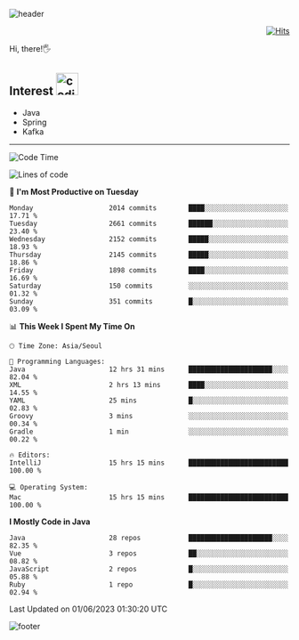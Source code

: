 ![header](https://capsule-render.vercel.app/api?type=soft&color=gradient&text=%20%20Gnoyes%20%20&fontAlign=30&fontSize=30&textBg=true&desc=Backend%20Developer&descAlign=60&descAlignY=50&&descSize=30)

<div align=right>
  
[![Hits](https://hits.seeyoufarm.com/api/count/incr/badge.svg?url=https%3A%2F%2Fgithub.com%2Fjeff-seyong)](https://hits.seeyoufarm.com)

</div>


Hi, there!🖐

## Interest <img src="https://media.giphy.com/media/bx3Cvt88j7PtM4SOaS/giphy.gif" alt="coding" width="40px" />

- Java
- Spring
- Kafka

---

<!--START_SECTION:waka-->
![Code Time](http://img.shields.io/badge/Code%20Time-596%20hrs%2052%20mins-blue)

![Lines of code](https://img.shields.io/badge/From%20Hello%20World%20I%27ve%20Written-1.3%20million%20lines%20of%20code-blue)

📅 **I'm Most Productive on Tuesday** 

```text
Monday                   2014 commits        ████░░░░░░░░░░░░░░░░░░░░░   17.71 % 
Tuesday                  2661 commits        ██████░░░░░░░░░░░░░░░░░░░   23.40 % 
Wednesday                2152 commits        █████░░░░░░░░░░░░░░░░░░░░   18.93 % 
Thursday                 2145 commits        █████░░░░░░░░░░░░░░░░░░░░   18.86 % 
Friday                   1898 commits        ████░░░░░░░░░░░░░░░░░░░░░   16.69 % 
Saturday                 150 commits         ░░░░░░░░░░░░░░░░░░░░░░░░░   01.32 % 
Sunday                   351 commits         █░░░░░░░░░░░░░░░░░░░░░░░░   03.09 % 
```


📊 **This Week I Spent My Time On** 

```text
🕑︎ Time Zone: Asia/Seoul

💬 Programming Languages: 
Java                     12 hrs 31 mins      █████████████████████░░░░   82.04 % 
XML                      2 hrs 13 mins       ████░░░░░░░░░░░░░░░░░░░░░   14.55 % 
YAML                     25 mins             █░░░░░░░░░░░░░░░░░░░░░░░░   02.83 % 
Groovy                   3 mins              ░░░░░░░░░░░░░░░░░░░░░░░░░   00.34 % 
Gradle                   1 min               ░░░░░░░░░░░░░░░░░░░░░░░░░   00.22 % 

🔥 Editors: 
IntelliJ                 15 hrs 15 mins      █████████████████████████   100.00 % 

💻 Operating System: 
Mac                      15 hrs 15 mins      █████████████████████████   100.00 % 
```

**I Mostly Code in Java** 

```text
Java                     28 repos            █████████████████████░░░░   82.35 % 
Vue                      3 repos             ██░░░░░░░░░░░░░░░░░░░░░░░   08.82 % 
JavaScript               2 repos             █░░░░░░░░░░░░░░░░░░░░░░░░   05.88 % 
Ruby                     1 repo              █░░░░░░░░░░░░░░░░░░░░░░░░   02.94 % 
```




 Last Updated on 01/06/2023 01:30:20 UTC
<!--END_SECTION:waka-->

<!--

<div align=center>
  
[![Gmail Badge](https://img.shields.io/badge/Gmail-d14836?style=flat&logo=Gmail&logoColor=white&link=mailto:sedragon.kim@gmail.com)](mailto:sedragon.kim@gmail.com) 

</div>

-->


![footer](https://capsule-render.vercel.app/api?type=waving&color=gradient&height=300&section=footer&animation=twinkling&reversal=true)
